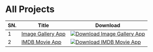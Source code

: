 # All Projects

| SN. | Title | Download |
| ------ | ------ | ------ |
| 1 | [Image Gallery App](https://github.com/mernjs/reactjs-projects/tree/main/image-gallery-app) | [![Download Image Gallery App](https://custom-icon-badges.herokuapp.com/badge/-Download-blue?style=for-the-badge&logo=download&logoColor=white "Download Image Gallery App")](https://github.com/mernjs/reactjs-projects/raw/main/image-gallery-app.zip) | 
| 2 | [IMDB Movie App](https://github.com/mernjs/reactjs-projects/tree/main/templates/app/imdb-movie-app) | [![Download IMDB Movie App](https://custom-icon-badges.herokuapp.com/badge/-Download-blue?style=for-the-badge&logo=download&logoColor=white "Download IMDB Movie App")](https://github.com/mernjs/reactjs-projects/raw/main/imdb-movie-app.zip) | 

